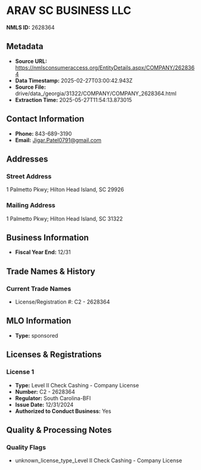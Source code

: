 # ARAV SC BUSINESS LLC

**NMLS ID:** 2628364

## Metadata
- **Source URL:** https://nmlsconsumeraccess.org/EntityDetails.aspx/COMPANY/2628364
- **Data Timestamp:** 2025-02-27T03:00:42.943Z
- **Source File:** drive/data_/georgia/31322/COMPANY/COMPANY_2628364.html
- **Extraction Time:** 2025-05-27T11:54:13.873015

## Contact Information
- **Phone:** 843-689-3190
- **Email:** Jigar.Patel0791@gmail.com

## Addresses
### Street Address
1 Palmetto Pkwy; Hilton Head Island, SC 29926

### Mailing Address
1 Palmetto Pkwy; Hilton Head Island, SC 31322

## Business Information
- **Fiscal Year End:** 12/31

## Trade Names & History
### Current Trade Names
- License/Registration #: C2 - 2628364

## MLO Information
- **Type:** sponsored

## Licenses & Registrations

### License 1
- **Type:** Level II Check Cashing - Company License
- **Number:** C2 - 2628364
- **Regulator:** South Carolina-BFI
- **Issue Date:** 12/31/2024
- **Authorized to Conduct Business:** Yes

## Quality & Processing Notes
### Quality Flags
- unknown_license_type_Level II Check Cashing - Company License
